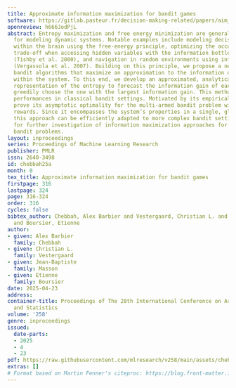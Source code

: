 ```yaml
---
title: Approximate information maximization for bandit games
software: https://gitlab.pasteur.fr/decision-making-related/papers/aim_bandit_game
openreview: h666JodPjL
abstract: Entropy maximization and free energy minimization are general physics principles
  for modeling dynamic systems. Notable examples include modeling decision-making
  within the brain using the free-energy principle, optimizing the accuracy-complexity
  trade-off when accessing hidden variables with the information bottleneck principle
  (Tishby et al. 2000), and navigation in random environments using information maximization
  (Vergassola et al. 2007). Building on this principle, we propose a new class of
  bandit algorithms that maximize an approximation to the information of a key variable
  within the system. To this end, we develop an approximated, analytical physics-based
  representation of the entropy to forecast the information gain of each action and
  greedily choose the one with the largest information gain. This method yields strong
  performances in classical bandit settings. Motivated by its empirical success, we
  prove its asymptotic optimality for the multi-armed bandit problem with Gaussian
  rewards. Since it encompasses the system’s properties in a single, global functional,
  this approach can be efficiently adapted to more complex bandit settings. This calls
  for further investigation of information maximization approaches for multi-armed
  bandit problems.
layout: inproceedings
series: Proceedings of Machine Learning Research
publisher: PMLR
issn: 2640-3498
id: chebbah25a
month: 0
tex_title: Approximate information maximization for bandit games
firstpage: 316
lastpage: 324
page: 316-324
order: 316
cycles: false
bibtex_author: Chebbah, Alex Barbier and Vestergaard, Christian L. and Masson, Jean-Baptiste
  and Boursier, Etienne
author:
- given: Alex Barbier
  family: Chebbah
- given: Christian L.
  family: Vestergaard
- given: Jean-Baptiste
  family: Masson
- given: Etienne
  family: Boursier
date: 2025-04-23
address:
container-title: Proceedings of The 28th International Conference on Artificial Intelligence
  and Statistics
volume: '258'
genre: inproceedings
issued:
  date-parts:
  - 2025
  - 4
  - 23
pdf: https://raw.githubusercontent.com/mlresearch/v258/main/assets/chebbah25a/chebbah25a.pdf
extras: []
# Format based on Martin Fenner's citeproc: https://blog.front-matter.io/posts/citeproc-yaml-for-bibliographies/
---
```

